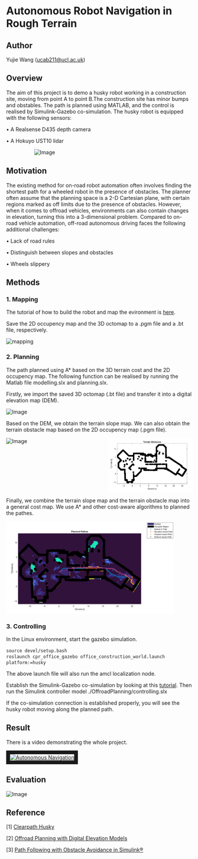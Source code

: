 # Autonomous Robot Navigation in Rough Terrain

## Author
Yujie Wang (ucab211@ucl.ac.uk)

## Overview
The aim of this project is to demo a husky robot working in a construction site, moving from point A to point B.The construction site has minor bumps and obstables. The path is planned using MATLAB, and the control is realised by Simulink-Gazebo co-simulation. The husky robot is equipped with the following sensors: 

• A Realsense D435 depth camera

• A Hokuyo UST10 lidar

<div style="display: flex; justify-content: center;">
  <img src="./images/robot.png" alt="Image" style="width: 70%;"/>
</div>

## Motivation
The existing method for on-road robot automation often involves finding the shortest path for a wheeled robot in the presence of obstacles. The planner often assume that the planning space is a 2-D Cartesian plane, with certain regions marked as off limits due to the presence of obstacles. However, when it comes to offroad vehicles, environments can also contain changes in elevation, turning this into a 3-dimensional problem. Compared to on-road vehicle automation, off-road autonomous driving faces the following additional challenges:

• Lack of road rules

• Distinguish between slopes and obstacles

• Wheels slippery

## Methods
### 1. Mapping
The tutorial of how to build the robot and map the evironment is [here](./src/readme.md).

Save the 2D occupency map and the 3D octomap to a .pgm file and a .bt file, respectively.


![mapping](./images/mapping.png)

### 2. Planning
The path planned using A* based on the 3D terrain cost and the 2D occupency map. The following function can be realised by running the Matlab file modelling.slx and planning.slx.

Firstly, we import the saved 3D octomap (.bt file) and transfer it into a digital elevation map (DEM).
<div style="display: flex; justify-content: space-between;">
  <img src="./images/planning_1.png" alt="Image" style="width: 60%;"/>
</div>

Based on the DEM, we obtain the terrain slope map. We can also obtain the terrain obstacle map based on the 2D occupency map (.pgm file).
<div style="display: flex; justify-content: space-between;">
  <img src="./images/planning_2.png" alt="Image" style="width: 45%;"/>
  <img src="./images/planning_3.png" alt="Image" style="width: 45%;"/>
</div>

Finally, we combine the terrain slope map and the terrain obstacle map into a general cost map. We use A* and other cost-aware algorithms to planned the pathes.

<div style="display: flex; justify-content: space-between;">
  <img src="./images/planning_4.png" alt="Image" style="width: 90%;"/>
</div>


### 3. Controlling

In the Linux environment, start the gazebo simulation.
```
source devel/setup.bash
roslaunch cpr_office_gazebo office_construction_world.launch platform:=husky
```
The above launch file will also run the amcl localization node.

Establish the Simulink-Gazebo co-simulation by looking at this [tutorial](https://uk.mathworks.com/help/robotics/ug/perform-co-simulation-between-simulink-and-gazebo.html).  Then run the Simulink controller model ./OffroadPlanning/controlling.slx

If the co-simulation connection is established properly, you will see the husky robot moving along the planned path.

## Result

There is a video demonstrating the whole project.

<a href="https://youtu.be/zRUjdgBzka8" target="_blank"><img src="http://img.youtube.com/vi/zRUjdgBzka8/0.jpg" 
alt="Autonomous Navigation" width="560" height="315" border="10" /></a>

## Evaluation
<div style="display: flex; justify-content: center;">
  <img src="./images/evaluation.png" alt="Image" style="width: 100%;"/>
</div>

## Reference
[1] [Clearpath Husky](https://github.com/husky/husky)

[2] [Offroad Planning with Digital Elevation Models](https://ww2.mathworks.cn/help/nav/ug/offorad-planning-on-digital-elevation-models.html)

[3] [Path Following with Obstacle Avoidance in Simulink®](https://ww2.mathworks.cn/help/nav/ug/path-following-with-obstacle-avoidance-in-simulink.html)
